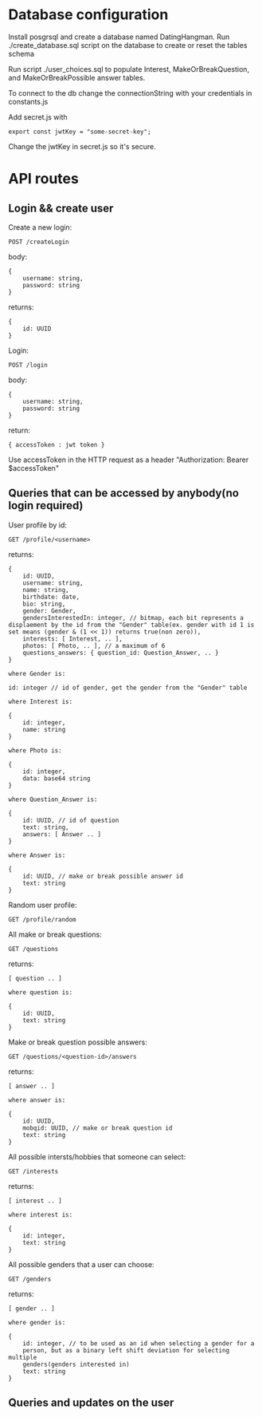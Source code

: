 # Database configuration

Install posgrsql and create a database named DatingHangman.
Run ./create_database.sql script on the database to create or reset the tables
schema

Run script ./user_choices.sql to populate Interest, MakeOrBreakQuestion, and
MakeOrBreakPossible answer tables.

To connect to the db change the connectionString with your credentials in
constants.js

Add secret.js with 

    export const jwtKey = "some-secret-key";

Change the jwtKey in secret.js so it's secure.

# API routes

## Login && create user


Create a new login:

    POST /createLogin

body:

    {
        username: string,
        password: string
    }

returns:

    {
        id: UUID
    }



Login:
    
    POST /login

body: 

    {
        username: string,
        password: string
    }

return:

    { accessToken : jwt token }

Use accessToken in the HTTP request as a header "Authorization: Bearer $accessToken"

## Queries that can be accessed by anybody(no login required)

User profile by id:

    GET /profile/<username>

returns:

    {
        id: UUID,
        username: string,
        name: string,
        birthdate: date,
        bio: string,
        gender: Gender,
        gendersInterestedIn: integer, // bitmap, each bit represents a displaement by the id from the "Gender" table(ex. gender with id 1 is set means (gender & (1 << 1)) returns true(non zero)),
        interests: [ Interest, .. ],
        photos: [ Photo, .. ], // a maximum of 6
        questions_answers: { question_id: Question_Answer, .. }
    }

    where Gender is:

    id: integer // id of gender, get the gender from the "Gender" table

    where Interest is:

    {
        id: integer,
        name: string
    }

    where Photo is:

    {
        id: integer,
        data: base64 string
    }

    where Question_Answer is:

    {
        id: UUID, // id of question
        text: string,
        answers: [ Answer .. ]
    }

    where Answer is:
    
    {
        id: UUID, // make or break possible answer id
        text: string
    }



Random user profile:

    GET /profile/random

All make or break questions:

    GET /questions

returns:
    
    [ question .. ]

    where question is:

    {
        id: UUID,
        text: string
    }

Make or break question possible answers:

    GET /questions/<question-id>/answers

returns:

    [ answer .. ]

    where answer is:

    {
        id: UUID,
        mobqid: UUID, // make or break question id
        text: string
    }

All possible intersts/hobbies that someone can select:

    GET /interests

returns:
    
    [ interest .. ]

    where interest is:

    {
        id: integer,
        text: string
    }

All possible genders that a user can choose:

    GET /genders

returns:

    [ gender .. ]

    where gender is:

    {
        id: integer, // to be used as an id when selecting a gender for a
        person, but as a binary left shift deviation for selecting multiple
        genders(genders interested in)
        text: string
    }


## Queries and updates on the user



